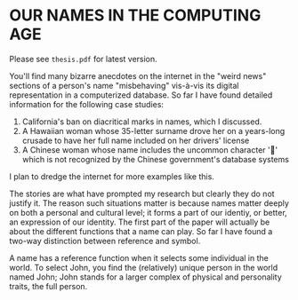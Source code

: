 # OUR NAMES IN THE COMPUTING AGE 

Please see `thesis.pdf` for latest version.

You'll find many bizarre anecdotes on the internet in the "weird news" sections
of a person's name "misbehaving" vis-à-vis its digital representation in a
computerized database. So far I have found detailed information for the
following case studies:

1. California's ban on diacritical marks in names, which I discussed.
2. A Hawaiian woman whose 35-letter surname drove her on a years-long
   crusade to have her full name included on her drivers' license
3. A Chinese woman whose name includes the uncommon character '𩧢' which is not
   recognized by the Chinese government's database systems

I plan to dredge the internet for more examples like this.

The stories are what have prompted my research but clearly they do not justify
it. The reason such situations matter is because names matter deeply on both a
personal and cultural level; it forms a part of our identiy, or better, an
expression of our identity. The first part of the paper will actually be about
the different functions that a name can play. So far I have found a two-way
distinction between reference and symbol.

A name has a reference function when it selects some individual in the world. To
select John, you find the (relatively) unique person in the world named John;
John stands for a larger complex of physical and personality traits, the full
person.
